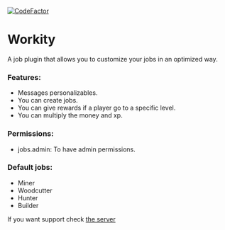 [![CodeFactor](https://www.codefactor.io/repository/github/devblook/workity/badge)](https://www.codefactor.io/repository/github/devblook/workity)

# Workity

A job plugin that allows you to customize your jobs in an optimized way.

### Features:

- Messages personalizables.
- You can create jobs.
- You can give rewards if a player go to a specific level.
- You can multiply the money and xp.

### Permissions:

- jobs.admin: To have admin permissions.

### Default jobs:

- Miner
- Woodcutter
- Hunter
- Builder

If you want support check [the server]( https://discord.devblook.team/)
